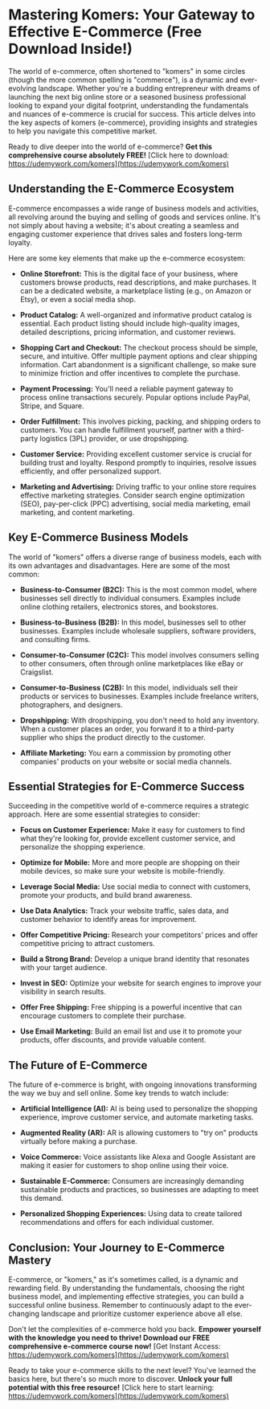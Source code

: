 # Mastering Komers: Your Gateway to Effective E-Commerce (Free Download Inside!)

The world of e-commerce, often shortened to "komers" in some circles (though the more common spelling is "commerce"), is a dynamic and ever-evolving landscape. Whether you're a budding entrepreneur with dreams of launching the next big online store or a seasoned business professional looking to expand your digital footprint, understanding the fundamentals and nuances of e-commerce is crucial for success. This article delves into the key aspects of komers (e-commerce), providing insights and strategies to help you navigate this competitive market.

Ready to dive deeper into the world of e-commerce? **Get this comprehensive course absolutely FREE!** [Click here to download: https://udemywork.com/komers](https://udemywork.com/komers)

## Understanding the E-Commerce Ecosystem

E-commerce encompasses a wide range of business models and activities, all revolving around the buying and selling of goods and services online. It's not simply about having a website; it's about creating a seamless and engaging customer experience that drives sales and fosters long-term loyalty.

Here are some key elements that make up the e-commerce ecosystem:

*   **Online Storefront:** This is the digital face of your business, where customers browse products, read descriptions, and make purchases. It can be a dedicated website, a marketplace listing (e.g., on Amazon or Etsy), or even a social media shop.

*   **Product Catalog:** A well-organized and informative product catalog is essential. Each product listing should include high-quality images, detailed descriptions, pricing information, and customer reviews.

*   **Shopping Cart and Checkout:** The checkout process should be simple, secure, and intuitive. Offer multiple payment options and clear shipping information. Cart abandonment is a significant challenge, so make sure to minimize friction and offer incentives to complete the purchase.

*   **Payment Processing:** You'll need a reliable payment gateway to process online transactions securely. Popular options include PayPal, Stripe, and Square.

*   **Order Fulfillment:** This involves picking, packing, and shipping orders to customers. You can handle fulfillment yourself, partner with a third-party logistics (3PL) provider, or use dropshipping.

*   **Customer Service:** Providing excellent customer service is crucial for building trust and loyalty. Respond promptly to inquiries, resolve issues efficiently, and offer personalized support.

*   **Marketing and Advertising:** Driving traffic to your online store requires effective marketing strategies. Consider search engine optimization (SEO), pay-per-click (PPC) advertising, social media marketing, email marketing, and content marketing.

## Key E-Commerce Business Models

The world of "komers" offers a diverse range of business models, each with its own advantages and disadvantages. Here are some of the most common:

*   **Business-to-Consumer (B2C):** This is the most common model, where businesses sell directly to individual consumers. Examples include online clothing retailers, electronics stores, and bookstores.

*   **Business-to-Business (B2B):** In this model, businesses sell to other businesses. Examples include wholesale suppliers, software providers, and consulting firms.

*   **Consumer-to-Consumer (C2C):** This model involves consumers selling to other consumers, often through online marketplaces like eBay or Craigslist.

*   **Consumer-to-Business (C2B):** In this model, individuals sell their products or services to businesses. Examples include freelance writers, photographers, and designers.

*   **Dropshipping:** With dropshipping, you don't need to hold any inventory. When a customer places an order, you forward it to a third-party supplier who ships the product directly to the customer.

*   **Affiliate Marketing:** You earn a commission by promoting other companies' products on your website or social media channels.

## Essential Strategies for E-Commerce Success

Succeeding in the competitive world of e-commerce requires a strategic approach. Here are some essential strategies to consider:

*   **Focus on Customer Experience:** Make it easy for customers to find what they're looking for, provide excellent customer service, and personalize the shopping experience.

*   **Optimize for Mobile:** More and more people are shopping on their mobile devices, so make sure your website is mobile-friendly.

*   **Leverage Social Media:** Use social media to connect with customers, promote your products, and build brand awareness.

*   **Use Data Analytics:** Track your website traffic, sales data, and customer behavior to identify areas for improvement.

*   **Offer Competitive Pricing:** Research your competitors' prices and offer competitive pricing to attract customers.

*   **Build a Strong Brand:** Develop a unique brand identity that resonates with your target audience.

*   **Invest in SEO:** Optimize your website for search engines to improve your visibility in search results.

*   **Offer Free Shipping:** Free shipping is a powerful incentive that can encourage customers to complete their purchase.

*   **Use Email Marketing:** Build an email list and use it to promote your products, offer discounts, and provide valuable content.

## The Future of E-Commerce

The future of e-commerce is bright, with ongoing innovations transforming the way we buy and sell online. Some key trends to watch include:

*   **Artificial Intelligence (AI):** AI is being used to personalize the shopping experience, improve customer service, and automate marketing tasks.

*   **Augmented Reality (AR):** AR is allowing customers to "try on" products virtually before making a purchase.

*   **Voice Commerce:** Voice assistants like Alexa and Google Assistant are making it easier for customers to shop online using their voice.

*   **Sustainable E-Commerce:** Consumers are increasingly demanding sustainable products and practices, so businesses are adapting to meet this demand.

*   **Personalized Shopping Experiences:** Using data to create tailored recommendations and offers for each individual customer.

## Conclusion: Your Journey to E-Commerce Mastery

E-commerce, or "komers," as it's sometimes called, is a dynamic and rewarding field. By understanding the fundamentals, choosing the right business model, and implementing effective strategies, you can build a successful online business. Remember to continuously adapt to the ever-changing landscape and prioritize customer experience above all else.

Don't let the complexities of e-commerce hold you back. **Empower yourself with the knowledge you need to thrive! Download our FREE comprehensive e-commerce course now!** [Get Instant Access: https://udemywork.com/komers](https://udemywork.com/komers)

Ready to take your e-commerce skills to the next level? You've learned the basics here, but there's so much more to discover. **Unlock your full potential with this free resource!** [Click here to start learning: https://udemywork.com/komers](https://udemywork.com/komers)
